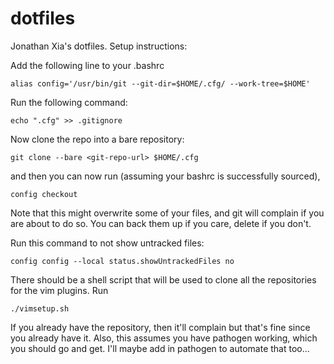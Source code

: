 # dotfiles

Jonathan Xia's dotfiles. Setup instructions:

Add the following line to your .bashrc

`alias config='/usr/bin/git --git-dir=$HOME/.cfg/ --work-tree=$HOME'`

Run the following command:

`echo ".cfg" >> .gitignore`

Now clone the repo into a bare repository:

`git clone --bare <git-repo-url> $HOME/.cfg`

and then you can now run (assuming your bashrc is successfully sourced),

`config checkout`

Note that this might overwrite some of your files, and git will complain if you are
about to do so. You can back them up if you care, delete if you don't.

Run this command to not show untracked files:

`config config --local status.showUntrackedFiles no`

There should be a shell script that will be used to clone all the repositories for the
vim plugins. Run

`./vimsetup.sh`

If you already have the repository, then it'll complain but that's fine since you already
have it. Also, this assumes you have pathogen working, which you should go and get. I'll
maybe add in pathogen to automate that too...
